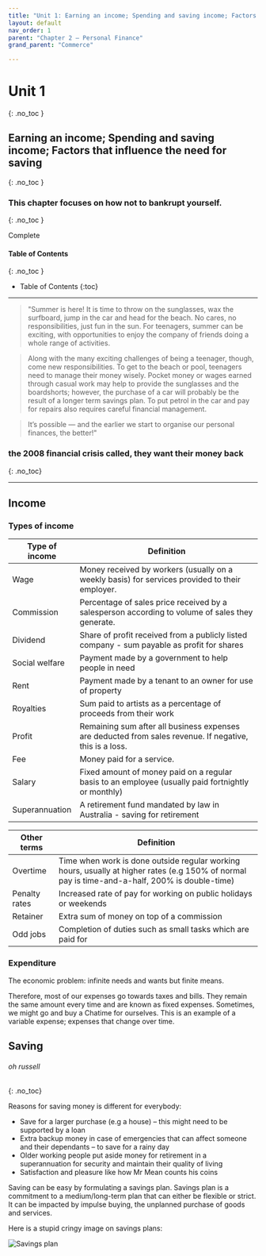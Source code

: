 ```yaml
---
title: "Unit 1: Earning an income; Spending and saving income; Factors that influence the need for saving"
layout: default
nav_order: 1
parent: "Chapter 2 – Personal Finance"
grand_parent: "Commerce"

---
```

# Unit 1
{: .no_toc }

## Earning an income; Spending and saving income; Factors that influence the need for saving
{: .no_toc }

### This chapter focuses on how not to bankrupt yourself.
{: .no_toc }

<label class="label label-green">Complete</label>

#### Table of Contents
{: .no_toc }

* Table of Contents
{:toc}

***

> "Summer is here! It is time to throw on the sunglasses, wax the surfboard, jump in the car and head for the beach. No cares, no responsibilities, just fun in the sun. For teenagers, summer can be exciting, with opportunities to enjoy the company of friends doing a whole range of activities.

> Along with the many exciting challenges of being a teenager, though, come new responsibilities. To get to the beach or pool, teenagers need to manage their money wisely. Pocket money or wages earned through casual work may help to provide the sunglasses and the boardshorts; however, the purchase of a car will probably be the result of a longer term savings plan. To put petrol in the car and pay for repairs also requires careful financial management.

> It’s possible — and the earlier we start to organise our personal finances, the better!"

### the 2008 financial crisis called, they want their money back
{: .no_toc}

***

## Income

### Types of income

| Type of income | Definition                                                                                              |
|----------------|---------------------------------------------------------------------------------------------------------|
| Wage           | Money received by workers (usually on a weekly basis) for services provided to their employer.          |
| Commission     | Percentage of sales price received by a salesperson according to volume of sales they generate.         |
| Dividend       | Share of profit received from a publicly listed company - sum payable as profit for shares              |
| Social welfare | Payment made by a government to help people in need                                                     |
| Rent           | Payment made by a tenant to an owner for use of property                                                |
| Royalties      | Sum paid to artists as a percentage of proceeds from their work                                         |
| Profit         | Remaining sum after all business expenses are deducted from sales revenue. If negative, this is a loss. |
| Fee            | Money paid for a service.                                                                               |
| Salary         | Fixed amount of money paid on a regular basis to an employee (usually paid fortnightly or monthly)      |
| Superannuation | A retirement fund mandated by law in Australia - saving for retirement                                  |

| Other terms   | Definition                                                                                                                                     |
|---------------|------------------------------------------------------------------------------------------------------------------------------------------------|
| Overtime      | Time when work is done outside regular working hours, usually at higher rates (e.g 150% of normal pay is time-and-a-half, 200% is double-time) |
| Penalty rates | Increased rate of pay for working on public holidays or weekends                                                                               |
| Retainer      | Extra sum of money on top of a commission                                                                                                      |
| Odd jobs      | Completion of duties such as small tasks which are paid for                                                                                    |

### Expenditure

The economic problem: infinite needs and wants but finite means.

Therefore, most of our expenses go towards taxes and bills. They remain the same amount every time and are known as fixed expenses. Sometimes, we might go and buy a Chatime for ourselves. This is an example of a variable expense; expenses that change over time.

## Saving
###### oh russell
{: .no_toc}

Reasons for saving money is different for everybody:
- Save for a larger purchase (e.g a house) – this might need to be supported by a loan
- Extra backup money in case of emergencies that can affect someone and their dependants – to save for a rainy day
- Older working people put aside money for retirement in a superannuation for security and maintain their quality of living
- Satisfaction and pleasure like how Mr Mean counts his coins

Saving can be easy by formulating a savings plan. Savings plan is a commitment to a medium/long-term plan that can either be flexible or strict. It can be impacted by impulse buying, the unplanned purchase of goods and services.

Here is a stupid cringy image on savings plans:

![Savings plan](http://content.jacplus.com.au/secure/ebooks/11184/1118401042/images/02_source-09.jpg)

